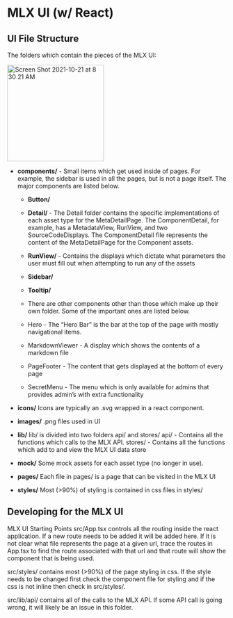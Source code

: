 # MLX UI (w/ React)
## UI File Structure
 
The folders which contain the pieces of the MLX UI:

<img width="222" alt="Screen Shot 2021-10-21 at 8 30 21 AM" src="https://user-images.githubusercontent.com/32145094/139307391-2b1c6af8-e977-4e07-aeb3-df4cd1411e6d.png">



- **components/** - Small items which get used inside of pages. For example, the sidebar is used in all the pages, but is not a page itself. The major components are listed below.
  - **Button/**
  - **Detail/** - The Detail folder contains the specific implementations of each asset type for the MetaDetailPage. The ComponentDetail, for example, has a MetadataView, RunView, and two SourceCodeDisplays. The ComponentDetail file represents the content of the MetaDetailPage for the Component assets.
  - **RunView/** - Contains the displays which dictate what parameters the user must fill out when attempting to run any of the assets
  - **Sidebar/**
  - **Tooltip/**


  - There are other components other than those which make up their own folder. Some of the important ones are listed below.
  - Hero - The “Hero Bar” is the bar at the top of the page with mostly navigational items.
  - MarkdownViewer - A display which shows the contents of a markdown file
  - PageFooter - The content that gets displayed at the bottom of every page
  - SecretMenu - The menu which is only available for admins that provides admin’s with extra functionality

- **icons/**
Icons are typically an .svg wrapped in a react component.

- **images/**
.png files used in UI

- **lib/**
lib/ is divided into two folders api/ and stores/
api/ - Contains all the functions which calls to the MLX API.
stores/ - Contains all the functions which add to and view the MLX UI data store 

- **mock/**
Some mock assets for each asset type (no longer in use).

- **pages/**
Each file in pages/ is a page that can be visited in the MLX UI

- **styles/**
Most (>90%) of styling is contained in css files in styles/

## Developing for the MLX UI


MLX UI Starting Points
src/App.tsx controls all the routing inside the react application. If a new route needs to be added it will be added here. If it is not clear what file represents the page at a given url, trace the routes in App.tsx to find the route associated with that url and that route will show the component that is being used.


src/styles/ contains most (>90%) of the page styling in css. If the style needs to be changed first check the component file for styling and if the css is not inline then check in src/styles/.


src/lib/api/ contains all of the calls to the MLX API. If some API call is going wrong, it will likely be an issue in this folder.
